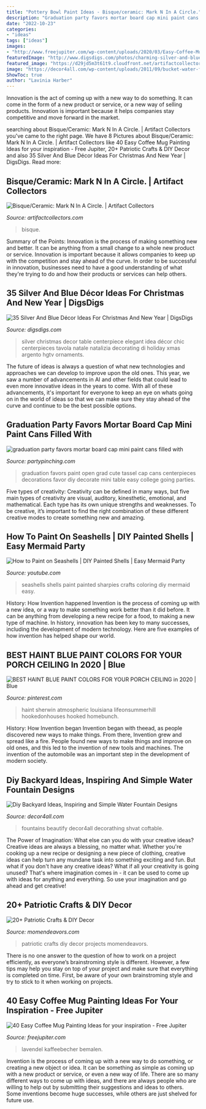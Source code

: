 ```yaml
---
title: "Pottery Bowl Paint Ideas - Bisque/ceramic: Mark N In A Circle."
description: "Graduation party favors mortar board cap mini paint cans filled with"
date: "2022-10-23"
categories:
- "ideas"
tags: ["ideas"]
images:
- "http://www.freejupiter.com/wp-content/uploads/2020/03/Easy-Coffee-Mug-Painting-Ideas-for-your-inspiration-12.jpg"
featuredImage: "http://www.digsdigs.com/photos/charming-silver-and-blue-christmas-decor-ideas-1.jpg"
featured_image: "https://d29jd5m3t61t9.cloudfront.net/artifactcollectors.com/images/fbfiles/images/828w/331E4390-D7DA-4117-A87F-7320F1A64987-o675tffvdk_v_1548713544.jpeg"
image: "https://decor4all.com/wp-content/uploads/2011/09/bucket-water-fountain-creative-backyard-ideas.jpg"
ShowToc: true
author: "Lavinia Harber"
---
```



Innovation is the act of coming up with a new way to do something. It can come in the form of a new product or service, or a new way of selling products. Innovation is important because it helps companies stay competitive and move forward in the market.

	

		
searching about Bisque/Ceramic: Mark N In A Circle. | Artifact Collectors you've came to the right page. We have 8 Pictures about Bisque/Ceramic: Mark N In A Circle. | Artifact Collectors like 40 Easy Coffee Mug Painting Ideas for your inspiration - Free Jupiter, 20+ Patriotic Crafts &amp; DIY Decor and also 35 Silver And Blue Décor Ideas For Christmas And New Year | DigsDigs. Read more:
		
    
## Bisque/Ceramic: Mark N In A Circle. | Artifact Collectors

<img loading=lazy src="https://d29jd5m3t61t9.cloudfront.net/artifactcollectors.com/images/fbfiles/images/828w/331E4390-D7DA-4117-A87F-7320F1A64987-o675tffvdk_v_1548713544.jpeg" onerror="this.onerror=null;this.src='https://tse4.mm.bing.net/th?id=OIP.Ls6euA43teGBePduQtpr7gHaJ4&amp;pid=15.1';" alt="Bisque/Ceramic: Mark N In A Circle. | Artifact Collectors">

_Source: artifactcollectors.com_

>bisque. 

	

Summary of the Points:
Innovation is the process of making something new and better. It can be anything from a small change to a whole new product or service. Innovation is important because it allows companies to keep up with the competition and stay ahead of the curve. In order to be successful in innovation, businesses need to have a good understanding of what they're trying to do and how their products or services can help others.

    
## 35 Silver And Blue Décor Ideas For Christmas And New Year | DigsDigs

<img loading=lazy src="http://www.digsdigs.com/photos/charming-silver-and-blue-christmas-decor-ideas-1.jpg" onerror="this.onerror=null;this.src='https://tse2.mm.bing.net/th?id=OIP.op5eH3hYo3oP0ROw6wOSowHaJ3&amp;pid=15.1';" alt="35 Silver And Blue Décor Ideas For Christmas And New Year | DigsDigs">

_Source: digsdigs.com_

>silver christmas decor table centerpiece elegant idea décor chic centerpieces tavola natale natalizia decorating di holiday xmas argento hgtv ornaments. 

	

The future of ideas is always a question of what new technologies and approaches we can develop to improve upon the old ones. This year, we saw a number of advancements in AI and other fields that could lead to even more innovative ideas in the years to come. With all of these advancements, it's important for everyone to keep an eye on whats going on in the world of ideas so that we can make sure they stay ahead of the curve and continue to be the best possible options.

    
## Graduation Party Favors Mortar Board Cap Mini Paint Cans Filled With

<img loading=lazy src="https://partypinching.com/wp-content/uploads/2016/11/cache_4098887304.png" onerror="this.onerror=null;this.src='https://tse3.mm.bing.net/th?id=OIP.u7jLjQ5tKBmwjR5qidElMQHaJ4&amp;pid=15.1';" alt="graduation party favors mortar board cap mini paint cans filled with">

_Source: partypinching.com_

>graduation favors paint open grad cute tassel cap cans centerpieces decorations favor diy decorate mini table easy college going parties. 

	

Five types of creativity:
Creativity can be defined in many ways, but five main types of creativity are visual, auditory, kinesthetic, emotional, and mathematical. Each type has its own unique strengths and weaknesses. To be creative, it’s important to find the right combination of these different creative modes to create something new and amazing.

    
## How To Paint On Seashells | DIY Painted Shells | Easy Mermaid Party

<img loading=lazy src="https://i.ytimg.com/vi/NeuGweXGMsk/maxresdefault.jpg" onerror="this.onerror=null;this.src='https://tse2.mm.bing.net/th?id=OIP.mlLLfGWUxOC9J71P3uU7GAHaEK&amp;pid=15.1';" alt="How to Paint on Seashells | DIY Painted Shells | Easy Mermaid Party">

_Source: youtube.com_

>seashells shells paint painted sharpies crafts coloring diy mermaid easy. 

	

History: How Invention happened
Invention is the process of coming up with a new idea, or a way to make something work better than it did before. It can be anything from developing a new recipe for a food, to making a new type of machine. In history, innovation has been key to many successes, including the development of modern technology. Here are five examples of how invention has helped shape our world.

    
## BEST HAINT BLUE PAINT COLORS FOR YOUR PORCH CEILING In 2020 | Blue

<img loading=lazy src="https://i.pinimg.com/736x/77/f1/7e/77f17e8a33abec200f672e87a05ccc7d.jpg" onerror="this.onerror=null;this.src='https://tse1.mm.bing.net/th?id=OIP.y8ROZCVOxK0Var4Y0j2nvAHaLG&amp;pid=15.1';" alt="BEST HAINT BLUE PAINT COLORS FOR YOUR PORCH CEILING in 2020 | Blue">

_Source: pinterest.com_

>haint sherwin atmospheric louisiana lifeonsummerhill hookedonhouses hooked homebunch. 

	

History: How Invention began
Invention began with theead, as people discovered new ways to make things. From there, Invention grew and spread like a fire. People found new ways to make things and improve on old ones, and this led to the invention of new tools and machines. The invention of the automobile was an important step in the development of modern society.

    
## Diy Backyard Ideas, Inspiring And Simple Water Fountain Designs

<img loading=lazy src="https://decor4all.com/wp-content/uploads/2011/09/bucket-water-fountain-creative-backyard-ideas.jpg" onerror="this.onerror=null;this.src='https://tse3.mm.bing.net/th?id=OIP.okBdlcvzYlDQAqapzYMWrgAAAA&amp;pid=15.1';" alt="Diy Backyard Ideas, Inspiring and Simple Water Fountain Designs">

_Source: decor4all.com_

>fountains beautify decor4all decorathing shvat coftable. 

	

The Power of Imagination: What else can you do with your creative ideas?
Creative ideas are always a blessing, no matter what. Whether you're cooking up a new recipe or designing a new piece of clothing, creative ideas can help turn any mundane task into something exciting and fun. But what if you don't have any creative ideas? What if all your creativity is going unused? That's where imagination comes in - it can be used to come up with ideas for anything and everything. So use your imagination and go ahead and get creative!

    
## 20+ Patriotic Crafts &amp; DIY Decor

<img loading=lazy src="http://www.momendeavors.com/wp-content/uploads/2014/06/Patriotic-Projects-719x1024.jpg" onerror="this.onerror=null;this.src='https://tse3.mm.bing.net/th?id=OIP.vfW0NT3ohXWXYNJas5v3LQHaKj&amp;pid=15.1';" alt="20+ Patriotic Crafts &amp; DIY Decor">

_Source: momendeavors.com_

>patriotic crafts diy decor projects momendeavors. 

	

There is no one answer to the question of how to work on a project efficiently, as everyone’s brainstroming style is different. However, a few tips may help you stay on top of your project and make sure that everything is completed on time. First, be aware of your own brainstroming style and try to stick to it when working on projects.

    
## 40 Easy Coffee Mug Painting Ideas For Your Inspiration - Free Jupiter

<img loading=lazy src="http://www.freejupiter.com/wp-content/uploads/2020/03/Easy-Coffee-Mug-Painting-Ideas-for-your-inspiration-12.jpg" onerror="this.onerror=null;this.src='https://tse3.mm.bing.net/th?id=OIP.7UBIpmL79FciAiNk50HZpAHaJQ&amp;pid=15.1';" alt="40 Easy Coffee Mug Painting Ideas for your inspiration - Free Jupiter">

_Source: freejupiter.com_

>lavendel kaffeebecher bemalen. 

	

Invention is the process of coming up with a new way to do something, or creating a new object or idea. It can be something as simple as coming up with a new product or service, or even a new way of life. There are so many different ways to come up with ideas, and there are always people who are willing to help out by submitting their suggestions and ideas to others. Some inventions become huge successes, while others are just shelved for future use.

